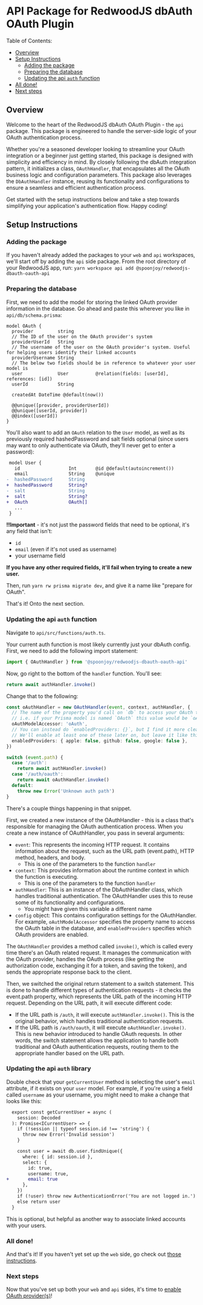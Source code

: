 # API Package for RedwoodJS dbAuth OAuth Plugin

Table of Contents:
- [Overview](#overview)
- [Setup Instructions](#setup-instructions)
  - [Adding the package](#adding-the-package)
  - [Preparing the database](#preparing-the-database)
  - [Updating the api `auth` function](#updating-the-api-auth-function)
- [All done!](#all-done)
- [Next steps](#next-steps)

## Overview
Welcome to the heart of the RedwoodJS dbAuth OAuth Plugin - the `api` package. This package is engineered to handle the server-side logic of your OAuth authentication process.

Whether you're a seasoned developer looking to streamline your OAuth integration or a beginner just getting started, this package is designed with simplicity and efficiency in mind. By closely following the dbAuth integration pattern, it initializes a class, `OAuthHandler`, that encapsulates all the OAuth business logic and configuration parameters. This package also leverages the `DbAuthHandler` instance, reusing its functionality and configurations to ensure a seamless and efficient authentication process.

Get started with the setup instructions below and take a step towards simplifying your application's authentication flow. Happy coding!

## Setup Instructions

### Adding the package
If you haven't already added the packages to your `web` and `api` workspaces, we'll start off by adding the `api` side package. From the root directory of your RedwoodJS app, run:
`yarn workspace api add @spoonjoy/redwoodjs-dbauth-oauth-api`

### Preparing the database
First, we need to add the model for storing the linked OAuth provider information in the database. Go ahead and paste this wherever you like in `api/db/schema.prisma`:
```prisma
model OAuth {
  provider         string
  // The ID of the user on the OAuth provider's system
  providerUserId   String
  // The username of the user on the OAuth provider's system. Useful for helping users identify their linked accounts
  providerUsername String
  // The below two fields should be in reference to whatever your user model is
  user             User          @relation(fields: [userId], references: [id])
  userId           String

  createdAt DateTime @default(now())

  @@unique([provider, providerUserId])
  @@unique([userId, provider])
  @@index([userId])
}
```

You'll also want to add an `OAuth` relation to the `User` model, as well as its previously required hashedPassword and salt fields optional (since users may want to only authenticate via OAuth, they'll never get to enter a password):
```diff
 model User {
   id                  Int       @id @default(autoincrement())
   email               String    @unique
-  hashedPassword      String
+  hashedPassword      String?
-  salt                String
+  salt                String?
+  OAuth               OAuth[]
   ...
 }
```

**!!Important** - it's not just the password fields that need to be optional, it's any field that isn't:
- `id`
- `email` (even if it's not used as username)
- your username field

**If you have any other required fields, it'll fail when trying to create a new user.**

Then, run `yarn rw prisma migrate dev`, and give it a name like "prepare for OAuth".

That's it! Onto the next section.

### Updating the api `auth` function
Navigate to `api/src/functions/auth.ts`.

Your current auth function is most likely currently just your dbAuth config. First, we need to add the following import statement:

```ts
import { OAuthHandler } from '@spoonjoy/redwoodjs-dbauth-oauth-api'
```

Now, go right to the bottom of the `handler` function. You'll see:
```ts
return await authHandler.invoke()
```

Change that to the following:
```ts
const oAuthHandler = new OAuthHandler(event, context, authHandler, {
  // The name of the property you'd call on `db` to access your OAuth table.
  // i.e. if your Prisma model is named `OAuth` this value would be `oAuth`, as in `db.oAuth`
  oAuthModelAccessor: 'oAuth',
  // You can instead do `enabledProviders: {}`, but I find it more clear to be explicitly not enabling these
  // We'll enable at least one of these later on, but leave it like this for now
  enabledProviders: { apple: false, github: false, google: false },
})

switch (event.path) {
  case '/auth':
    return await authHandler.invoke()
  case '/auth/oauth':
    return await oAuthHandler.invoke()
  default:
    throw new Error('Unknown auth path')
}
```

There's a couple things happening in that snippet.

First, we created a new instance of the OAuthHandler - this is a class that's responsible for managing the OAuth authentication process. When you create a new instance of OAuthHandler, you pass in several arguments:
- `event`: This represents the incoming HTTP request. It contains information about the request, such as the URL path (event.path), HTTP method, headers, and body.
  - This is one of the parameters to the function `handler`
- `context`: This provides information about the runtime context in which the function is executing.
  - This is one of the parameters to the function `handler`
- `authHandler`: This is an instance of the DbAuthHandler class, which handles traditional authentication. The OAuthHandler uses this to reuse some of its functionality and configurations.
  - You might have given this variable a different name
- `config` object: This contains configuration settings for the OAuthHandler. For example, `oAuthModelAccessor` specifies the property name to access the OAuth table in the database, and `enabledProviders` specifies which OAuth providers are enabled.

The `OAuthHandler` provides a method called `invoke()`, which is called every time there's an OAuth related request. It manages the communication with the OAuth provider, handles the OAuth process (like getting the authorization code, exchanging it for a token, and saving the token), and sends the appropriate response back to the client.

Then, we switched the original return statement to a switch statement. This is done to handle different types of authentication requests - it checks the event.path property, which represents the URL path of the incoming HTTP request. Depending on the URL path, it will execute different code:
- If the URL path is `/auth`, it will execute `authHandler.invoke()`. This is the original behavior, which handles traditional authentication requests.
- If the URL path is `/auth/oauth`, it will execute `oAuthHandler.invoke()`. This is new behavior introduced to handle OAuth requests.
In other words, the switch statement allows the application to handle both traditional and OAuth authentication requests, routing them to the appropriate handler based on the URL path.

### Updating the api `auth` library
Double check that your `getCurrentUser` method is selecting the user's `email` attribute, if it exists on your `user` model. For example, if you're using a field called `username` as your username, you might need to make a change that looks like this:
```diff
  export const getCurrentUser = async (
    session: Decoded
  ): Promise<ICurrentUser> => {
    if (!session || typeof session.id !== 'string') {
      throw new Error('Invalid session')
    }

    const user = await db.user.findUnique({
      where: { id: session.id },
      select: {
        id: true,
        username: true,
+       email: true
      },
    })
    if (!user) throw new AuthenticationError('You are not logged in.')
    else return user
  }
```

This is optional, but helpful as another way to associate linked accounts with your users.

### All done!
And that's it! If you haven't yet set up the `web` side, go check out [those instructions](https://github.com/spoonjoy/redwoodjs-dbauth-oauth/blob/main/web/README.md#web-package-for-redwoodjs-dbauth-oauth-plugin).

### Next steps
Now that you've set up both your `web` and `api` sides, it's time to [enable OAuth provider(s)](https://github.com/spoonjoy/redwoodjs-dbauth-oauth/wiki/Enabling-Apple-as-an-OAuth-provider)!
